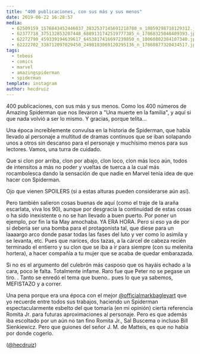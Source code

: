 ```yaml
---
title: "400 publicaciones, con sus más y sus menos"
date: 2019-06-22 16:28:57
media: 
  - 62509159_1576843452446037_3832537145691218780_n_18059298718129312.jpg
  - 62377718_375132853207448_6889131742519777385_n_17868325048409393.jpg
  - 62272790_459339194639617_6453817416697239850_n_18060802384107340.jpg
  - 62222702_338712097029450_2498183069120295136_n_17860877320434517.jpg
tags: 
  - tebeos
  - comics
  - marvel
  - amazingspiderman
  - spiderman
template: instagram
author: hecdruiz
---
```


400 publicaciones, con sus más y sus menos. Como los 400 números de Amazing Spiderman que nos llevaron a "Una muerte en la familia", y aquí si que nada volvió a ser lo mismo. Y gracias, porque telita...


Una época increíblemente convulsa en la historia de Spiderman, que había llevado al personaje a multitud de dramas continuos que se iban solapando unos a otros sin descanso para el personaje y muchísimo menos para sus lectores. Vamos, una turra de cuidado.


Que si clon por arriba, clon por abajo, clon loco, clon más loco aún, todos de intensitos a más no poder y vueltas de tuerca a la cual más rocambolesca dando la sensación de que nadie en Marvel tenía idea de que hacer con Spiderman.


Ojo que vienen SPOILERS (si a estas alturas pueden considerarse aún así).


Pero también salieron cosas buenas de aquí (como el traje de la araña escarlata, viva los 90), aunque por desgracia la continuidad de estas cosas o ha sido inexistente o no se han llevado a buen puerto. Por poner un ejemplo, por fin la tia May amochaba. YA ERA HORA. Pero si eso ya de por sí debería ser una bomba para el protagonista tal, que diese para un laaaargo arco donde pasar todas las fases del luto y ver como lo asimila y se levanta, etc. Pues que narices, dos tazas, a la cárcel de cabeza recién terminado el entierro y su clon que se iba a ir para siempre (con su melenita hortera), a hacer compañía a tu mujer que se acaba de quedar embarazada.


Si no es el argumento del culebrón más casposo que os hayáis echado a la cara, poco le falta. Totalmente infame. Raro fue que Peter no se pegase un tiro. .
Tanto se enredó el tema que bueno.. pues lo que ya sabemos, MEFISTAZO y a correr.


Una pena porque era una época con el mejor [@officialmarkbagleyart](https://instagram.com/officialmarkbagleyart)  que yo recuerde entre todos sus trabajos, haciendo un Spiderman espectacularmente esbelto del que tomaría (en mi opinión) cierta referencia Romita Jr. para futuras aproximaciones al personaje. Pero es que además iba escoltado por un aún no tan fino Romita Jr., Sal Buscema o incluso Bill Sienkiewicz. Pero que guiones del señor J. M. de Matteis, es que no había por donde cogerlo.


([@hecdruiz](https://instagram.com/hecdruiz))



